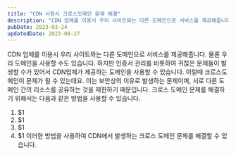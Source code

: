 ```yaml
---
title: "CDN 사용시 크로스도메인 문제 해결"
description: "CDN 업체를 이용시 우리 사이트와는 다른 도메인으로 서비스를 제공해줍니다. 물론 우리 도메인을 사용할 수도 있습니다. 하지만 인증서 관리를 비롯하여 귀찮은 문제들이 발생할 수가 있어서 CDN업체가 제공하는 도메인을 사용할 수 있습니다. 이럴때 크로스도메인이 문제가 될 수 있는데요. 이..."
pubDate: 2023-03-24
updatedDate: 2023-08-27
---
```


CDN 업체를 이용시 우리 사이트와는 다른 도메인으로 서비스를 제공해줍니다. 물론 우리 도메인을 사용할 수도 있습니다. 하지만 인증서 관리를 비롯하여 귀찮은 문제들이 발생할 수가 있어서 CDN업체가 제공하는 도메인을 사용할 수 있습니다. 이럴때 크로스도메인이 문제가 될 수 있는데요. 이는 보안상의 이유로 발생하는 문제이며, 서로 다른 도메인 간의 리소스를 공유하는 것을 제한하기 때문입니다.
크로스 도메인 문제를 해결하기 위해서는 다음과 같은 방법을 사용할 수 있습니다.
1. $1
2. $1
3. $1
4. $1
이러한 방법을 사용하여 CDN에서 발생하는 크로스 도메인 문제를 해결할 수 있습니다.